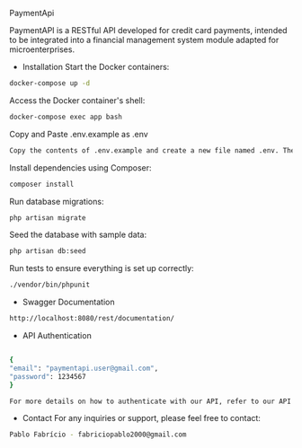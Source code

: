 PaymentApi

PaymentAPI is a RESTful API developed for credit card payments, intended to be integrated into a financial management system module adapted for microenterprises.

- Installation
Start the Docker containers:
```sh
docker-compose up -d
```

Access the Docker container's shell:
```sh
docker-compose exec app bash
```

Copy and Paste .env.example as .env
```sh
Copy the contents of .env.example and create a new file named .env. Then, paste the copied contents into .env. Ensure to adjust the variables according to your environment.
```

Install dependencies using Composer:
```sh
composer install
```

Run database migrations:
```sh
php artisan migrate
```

Seed the database with sample data:
```sh
php artisan db:seed
```

Run tests to ensure everything is set up correctly:
```sh
./vendor/bin/phpunit
```

- Swagger Documentation
```sh
http://localhost:8080/rest/documentation/
```

- API Authentication
```sh

{
"email": "paymentapi.user@gmail.com", 
"password": 1234567
}

For more details on how to authenticate with our API, refer to our API documentation.
```

- Contact
For any inquiries or support, please feel free to contact:
```sh
Pablo Fabrício - fabriciopablo2000@gmail.com
```
